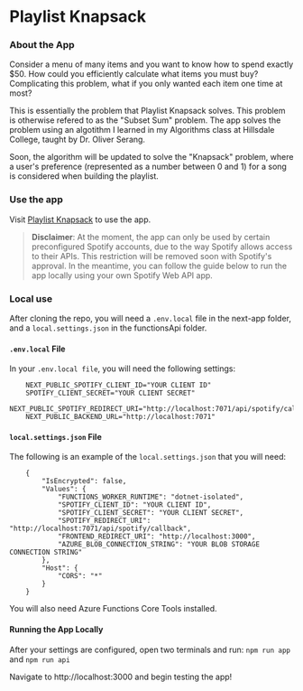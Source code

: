 # Playlist Knapsack

### About the App
Consider a menu of many items and you want to know how to spend exactly $50. How could you efficiently calculate what items you must buy? Complicating this problem, what if you only wanted each item one time at most?

This is essentially the problem that Playlist Knapsack solves. This problem is otherwise refered to as the "Subset Sum" problem. The app solves the problem using an algotithm I learned in my Algorithms class at Hillsdale College, taught by Dr. Oliver Serang.

Soon, the algorithm will be updated to solve the "Knapsack" problem, where a user's preference (represented as a number between 0 and 1) for a song is considered when building the playlist.

### Use the app

Visit [Playlist Knapsack](https://www.playlist-knapsack.vercel.app) to use the app.
> **Disclaimer**: At the moment, the app can only be used by certain preconfigured Spotify accounts, due to the way Spotify allows access to their APIs. This restriction will be removed soon with Spotify's approval. In the meantime, you can follow the guide below to run the app locally using your own Spotify Web API app.

### Local use
After cloning the repo, you will need a `.env.local` file in the next-app folder, and a `local.settings.json` in the functionsApi folder. 

#### `.env.local` File

In your `.env.local file`, you will need the following settings:
```env
    NEXT_PUBLIC_SPOTIFY_CLIENT_ID="YOUR CLIENT ID"
    SPOTIFY_CLIENT_SECRET="YOUR CLIENT SECRET"
    NEXT_PUBLIC_SPOTIFY_REDIRECT_URI="http://localhost:7071/api/spotify/callback"
    NEXT_PUBLIC_BACKEND_URL="http://localhost:7071"
```

#### `local.settings.json` File

The following is an example of the `local.settings.json` that you will need:
```local
    {
        "IsEncrypted": false,
        "Values": {
            "FUNCTIONS_WORKER_RUNTIME": "dotnet-isolated",
            "SPOTIFY_CLIENT_ID": "YOUR CLIENT ID",
            "SPOTIFY_CLIENT_SECRET": "YOUR CLIENT SECRET",
            "SPOTIFY_REDIRECT_URI": "http://localhost:7071/api/spotify/callback",
            "FRONTEND_REDIRECT_URI": "http://localhost:3000",
            "AZURE_BLOB_CONNECTION_STRING": "YOUR BLOB STORAGE CONNECTION STRING"
        },
        "Host": {
            "CORS": "*"
        }
    }
```

You will also need Azure Functions Core Tools installed.

#### Running the App Locally

After your settings are configured, open two terminals and run:
    `npm run app`
    and
    `npm run api`

Navigate to http://localhost:3000 and begin testing the app!
